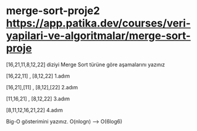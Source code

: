 # merge-sort-proje2   https://app.patika.dev/courses/veri-yapilari-ve-algoritmalar/merge-sort-proje

[16,21,11,8,12,22] diziyi Merge Sort türüne göre aşamalarını yazınız

[16,22,11] , [8,12,22] 1.adım

[16,21],[11] , [8,12],[22] 2.adım

[11,16,21] , [8,12,22] 3.adım

[8,11,12,16,21,22] 4.adım


Big-O gösterimini yazınız. O(nlogn) --> O(6log6)
